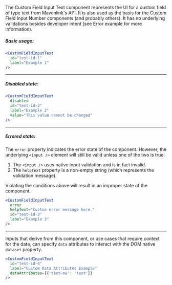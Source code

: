 The Custom Field Input Text component represents the UI for a custom field of type text from Mavenlink's API.
It is also used as the basis for the Custom Field Input Number components (and probably others).
It has no underlying validations besides developer intent (see Error example for more information).

##### Basic usage:

```jsx
<CustomFieldInputText
  id="test-id-1"
  label="Example 1"
/>
```
----
##### Disabled state:
```jsx
<CustomFieldInputText
  disabled
  id="test-id-2"
  label="Example 2"
  value="This value cannot be changed"
/>
```
----
##### Errored state:

The `error` property indicates the error state of the component.
However, the underlying `<input />` element will still be valid unless one of the two is true:

1. The `<input />` uses native input validation and is in fact invalid.
2. The `helpText` property is a non-empty string (which represents the validation message).

Violating the conditions above will result in an improper state of the component.

```jsx
<CustomFieldInputText
  error
  helpText="Custom error message here."
  id="test-id-3"
  label="Example 3"
/>
```
----
Inputs that derive from this component, or use cases that require context for the data, can specify `data` attributes to interact with the DOM native `dataset` property.

```jsx
<CustomFieldInputText
  id="test-id-4"
  label="Custom Data Attributes Example"
  dataAttributes={{'test-me': 'test'}}
/>
```

